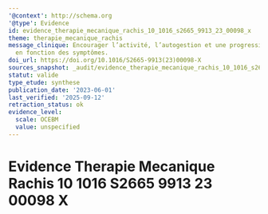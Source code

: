 ```yaml
---
'@context': http://schema.org
'@type': Evidence
id: evidence_therapie_mecanique_rachis_10_1016_s2665_9913_23_00098_x
theme: therapie_mecanique_rachis
message_clinique: Encourager l’activité, l’autogestion et une progression graduée
  en fonction des symptômes.
doi_url: https://doi.org/10.1016/S2665-9913(23)00098-X
sources_snapshot: _audit/evidence_therapie_mecanique_rachis_10_1016_s2665_9913_23_00098_x.json
statut: valide
type_etude: synthese
publication_date: '2023-06-01'
last_verified: '2025-09-12'
retraction_status: ok
evidence_level:
  scale: OCEBM
  value: unspecified
---
```

# Evidence Therapie Mecanique Rachis 10 1016 S2665 9913 23 00098 X

